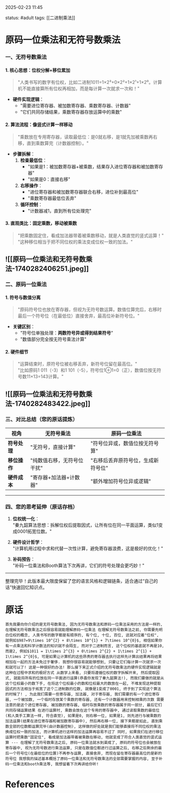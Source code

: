 2025-02-23    11:45

status: #adult 
tags: [[二进制乘法]]


# 原码一位乘法和无符号数乘法

### 一、无符号数乘法
#### 1. **核心思想：位权分解+移位累加**
> "人类书写的数字有位权，比如二进制1011=1×2³+0×2²+1×2¹+1×2⁰。计算机不能直接算所有位权再相加，而是每计算一次就求一次和！"

- **硬件实现逻辑**：
  - "需要进位寄存器、被加数寄存器、乘数寄存器、计数器"
  - "它们共同存储结果，乘数寄存器存放运算中的乘数"

#### 2. **算法流程：像竖式计算一样移动**
> "乘数放在专用寄存器，读取最低位：是0就右移，是1就先加被乘数再右移，直到乘数算完（计数器控制）。"

- **步骤拆解**：
  1. **检查最低位**：
     - "如果是1：被加数寄存器+被乘数，结果存入进位寄存器和被加数寄存器"
     - "如果是0：直接右移"
  2. **右移操作**：
     - "进位寄存器和被加数寄存器联合右移，进位补到最高位"
     - "乘数寄存器最低位丢弃"
  3. **循环控制**：
     - "计数器减1，直到所有位处理完"

#### 3. **直观类比：固定乘数，移动被乘数**
> "把乘数固定住，看成加法器带着被乘数移动，就是人类直觉的竖式运算！"  
> "这种移位相当于把不同位权的乘法变成位权一致的加法。"

![[原码一位乘法和无符号数乘法-1740282406251.jpeg]]
---

### 二、原码一位乘法
#### 1. **符号与数值分离**
> "原码符号位也放在寄存器，但视为无符号数运算。数值位算完后，右移时最后一个符号位（在最低位）直接舍弃，最高位补新符号位。"

- **关键区别**：
  - "符号位单独处理：**两数符号异或得到结果符号**"
  - "数值部分完全按无符号乘法计算"

#### 2. **硬件细节**
> "运算结束时，原符号位被右移丢弃，新符号位留在最高位。"  
> "比如原码1 011（-3）和1 101（-5），符号位1⊕1=0（正），数值位按无符号数11×13=143计算。"

![[原码一位乘法和无符号数乘法-1740282483422.jpeg]]
---

### 三、对比总结（您的原话提炼）
| **视角**   | 无符号乘法          | 原码一位乘法             |
| -------- | -------------- | ------------------ |
| **符号处理** | "无符号，直接计算"     | "符号位异或，数值位按无符号算"   |
| **移位操作** | "纯数值右移，无符号位干扰" | "右移后丢弃原符号位，生成新符号位" |
| **硬件成本** | "寄存器+加法器+计数器"  | "额外增加符号位异或逻辑"      |

---

### 四、您的思考延伸（原话存档）
1. **位权统一化**：  
   "秦九韶算法思想：拆解位权后提取因式，让所有位在同一平面运算，类似1变成0001拓宽位数。"

2. **硬件设计哲学**：  
   "计算机用过程中求和代替一次性计算，避免寄存器浪费，这是极好的优化！"

3. **补码预告**：  
   "补码一位乘法和Booth算法下次再讲，它们的符号处理会更巧妙！"

---

整理完毕！此版本最大限度保留了您的语言风格和逻辑链条，适合通过“自己的话”快速回忆知识点。

# 原话
```
首先我要向你介绍的是无符号数乘法, 因为无符号数乘法和原码一位乘法采用的方法是一样的, 在理解无符号数乘法之后很容易就能理解原码一位乘法 在理解无符号数乘法之前, 你需要先明白位权的概念, 人类书写的数字都是有顺序的, 有个位, 十位, 百位, 这就对应着"位权", 就例如$987=9\times 10^{2} + 8\times 10^{1} + 7\times 10^{0}$, 相信如果你有一点乘法和科学计数法的知识就不会陌生, 而对于二进制而言, 这个位权的基底就不再是10, 而是2, 例如$1011 = 1\times 2^{3} + 0\times 2^{2} + 1\times 2^{1} + 1\times 2^{0}$, 可是如果让计算机的这些昂贵的寄存器去执行这样先计算出结果再将结果相加在一起的方法未免过于奢侈. 我想你很容易就能够想到, 只要让它们每计算一次就求一次和就可以了! 这是一种很好的办法! 那么接下来正式介绍的无符号数乘法的硬件实现逻辑就是这种在过程中求和的极好方式 从数学上来看, 只要将遵循位权的数字拆解开来, 然后提取因式, 就能将所有的位放在同一平面进行运算(恭喜你发现了秦九韶算法!), 而我们要做的就是从这个位权最小的数下手, 在将这个位权最小的数和位权最大的数放在一起, 不难发现这种提取因式的方法相当于拓宽了这个二进制数的位数, 就像是1变成了0001, 终于到了实现这个算法的时候了! , 为此我们需要一些寄存器, 加法器, 对于寄存器, 我们需要的有一个进位寄存器, 一个被加数, 一个临时存放某个乘数的寄存器, 还有一个计数器用来控制相乘的次数 需要注意的是这个进位寄存器, 被加数的寄存器, 临时存放乘数的寄存器属于同一部分, 最后它们共同存储运算结果 在进行运算时, 乘数会放在这个专用的寄存器中, 通过读取乘数的最低位(和人类手工算法一样, 符合直觉), 如果是0, 则右移一位, 如果是1, 则先进行与被乘数的加法运算(结果在进位寄存器和被加数寄存器中), 然后再右移一位, 接下来都是如此, 直到乘数全部的位数都运算完毕(由计数器控制), 这样做的好处就是我们能够直接将不同位权的乘法换成位权一致的加法, 而计算机进行这样的加法运算再容易不过了 同时, 如果我们在进行移位运算时把乘数"固定住", 看成是加法器带着被乘数在移动, 他就变成了符合人类直觉的竖式运算 --- 在理解了无符号数乘法之后, 原码一位乘法就水到渠成了, 原码的符号位也会被放在寄存器中, 视为无符号数进行乘法运算, 只是在数值位都进行过运算之后, 右移之后剩余的最后一个符号位(在最低位的位置)不再参与运算, 直接舍弃, 而现在留在寄存器最高位的是新的符号位 我想我的描述基本概括了原码一位乘法和无符号数乘法的全部需要掌握的内容, 至于补码一位乘法和booth乘法等, 我想留着下次再讲给你听!
```
# References
